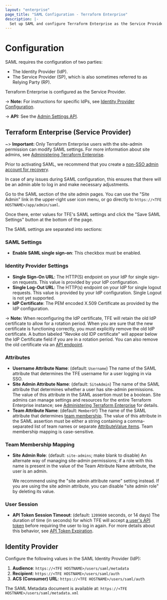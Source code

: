 ```yaml
---
layout: "enterprise"
page_title: "SAML Configuration - Terraform Enterprise"
description: |-
  Set up SAML and configure Terraform Enterprise as the Service Provider.
---
```


# Configuration

SAML requires the configuration of two parties:

- The Identity Provider (IdP).
- The Service Provider (SP), which is also sometimes referred to as Relying Party (RP).

Terraform Enterprise is configured as the Service Provider.

-> **Note:** For instructions for specific IdPs, see [Identity Provider Configuration](./identity-provider-configuration.html).

-> **API:** See the [Admin Settings API](/docs/cloud/api/admin/settings.html).

## Terraform Enterprise (Service Provider)

~> **Important:** Only Terraform Enterprise users with the site-admin permission can modify SAML settings. For more information about site admins, see [Administering Terraform Enterprise][admin].

Prior to activating SAML, we recommend that you create a [non-SSO admin account for recovery](./troubleshooting.html#create-a-non-sso-admin-account-for-recovery).

In case of any issues during SAML configuration, this ensures that there will be an admin able to log in and make necessary adjustments.

[admin]: ../admin/index.html

Go to the SAML section of the site admin pages. You can use the "Site Admin" link in the upper-right user icon menu, or go directly to `https://<TFE HOSTNAME>/app/admin/saml`.

Once there, enter values for TFE's SAML settings and click the "Save SAML Settings" button at the bottom of the page.

The SAML settings are separated into sections:

### SAML Settings

- **Enable SAML single sign-on**: This checkbox must be enabled.

### Identity Provider Settings

- **Single Sign-On URL**: The HTTP(S) endpoint on your IdP for single sign-on requests. This value is provided by your IdP configuration.
- **Single Log-Out URL**: The HTTP(s) endpoint on your IdP for single logout requests. This value is provided by your IdP configuration. Single Logout is not yet supported.
- **IdP Certificate**: The PEM encoded X.509 Certificate as provided by the IdP configuration.

-> **Note:** When reconfiguring the IdP certificate, TFE will retain the old IdP certificate to allow for a rotation period. When you are sure that the new certificate is functioning correctly, you must explicitly remove the old IdP certificate. A button labeled "Revoke old IDP certificate" will appear below the IdP Certificate field if you are in a rotation period. You can also remove the old certificate via an [API endpoint](/docs/cloud/api/admin/settings.html#revoke-previous-saml-idp-certificate).

### Attributes

- **Username Attribute Name**: (default: `Username`) The name of the SAML attribute that determines the TFE username for a user logging in via SSO.
- **Site Admin Attribute Name**: (default: `SiteAdmin`) The name of the SAML attribute that determines whether a user has site-admin permissions. The value of this attribute in the SAML assertion must be a boolean. Site admins can manage settings and resources for the entire Terraform Enterprise instance; see [Administering Terraform Enterprise][admin] for details.
- **Team Attribute Name**: (default: `MemberOf`) The name of the SAML attribute that determines [team membership](./team-membership.html). The value of this attribute in the SAML assertion must be either a string containing a comma-separated list of team names or separate [AttributeValue items](./attributes.html#memberof). Team membership mapping is case-sensitive.

### Team Membership Mapping

- **Site Admin Role**: (default: `site-admins`; make blank to disable) An alternate way of managing site-admin permissions; if a role with this name is present in the value of the Team Attribute Name attribute, the user is an admin.

    We recommend using the "site admin attribute name" setting instead. If you are using the site admin attribute, you can disable "site admin role" by deleting its value.

### User Session

- **API Token Session Timeout**: (default: `1209600` seconds, or 14 days) The duration of time (in seconds) for which TFE will accept [a user's API token](/docs/cloud/users-teams-organizations/users.html#api-tokens) before requiring the user to log in again. For more details about this behavior, see [API Token Expiration](./login.html#api-token-expiration).

## Identity Provider

Configure the following values in the SAML Identity Provider (IdP):

1. **Audience**: `https://<TFE HOSTNAME>/users/saml/metadata`
2. **Recipient**: `https://<TFE HOSTNAME>/users/saml/auth`
3. **ACS (Consumer) URL**: `https://<TFE HOSTNAME>/users/saml/auth`

The SAML Metadata document is available at: `https://<TFE HOSTNAME>/users/saml/metadata.xml`
